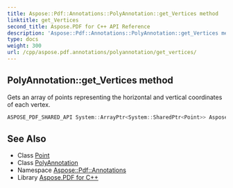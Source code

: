 ```yaml
---
title: Aspose::Pdf::Annotations::PolyAnnotation::get_Vertices method
linktitle: get_Vertices
second_title: Aspose.PDF for C++ API Reference
description: 'Aspose::Pdf::Annotations::PolyAnnotation::get_Vertices method. Gets an array of points representing the horizontal and vertical coordinates of each vertex in C++.'
type: docs
weight: 300
url: /cpp/aspose.pdf.annotations/polyannotation/get_vertices/
---
```

## PolyAnnotation::get_Vertices method


Gets an array of points representing the horizontal and vertical coordinates of each vertex.

```cpp
ASPOSE_PDF_SHARED_API System::ArrayPtr<System::SharedPtr<Point>> Aspose::Pdf::Annotations::PolyAnnotation::get_Vertices()
```

## See Also

* Class [Point](../../../aspose.pdf/point/)
* Class [PolyAnnotation](../)
* Namespace [Aspose::Pdf::Annotations](../../)
* Library [Aspose.PDF for C++](../../../)
